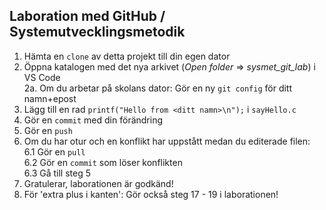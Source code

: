 ## Laboration med GitHub / Systemutvecklingsmetodik
1. Hämta en `clone` av detta projekt till din egen dator
2. Öppna katalogen med det nya arkivet (*Open folder* => *sysmet_git_lab*) i VS Code  
2a. Om du arbetar på skolans dator: Gör en ny `git config` för ditt namn+epost
3. Lägg till en rad `printf("Hello from <ditt namn>\n");` i `sayHello.c`
4. Gör en `commit` med din förändring
5. Gör en `push`
6. Om du har otur och en konflikt har uppstått medan du editerade filen:  
   6.1 Gör en `pull`  
   6.2 Gör en `commit` som löser konflikten  
   6.3 Gå till steg 5  
7. Gratulerar, laborationen är godkänd!
8. För 'extra plus i kanten': Gör också steg 17 - 19 i laborationen!
